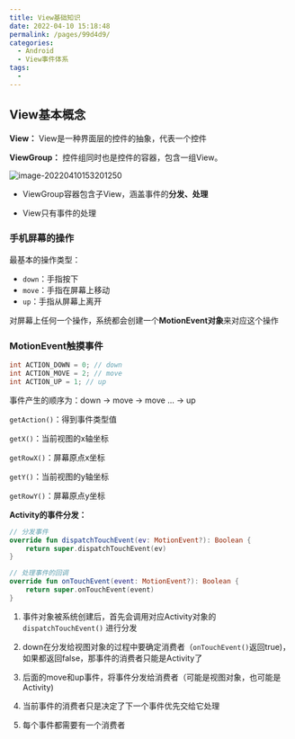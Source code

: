 ```yaml
---
title: View基础知识
date: 2022-04-10 15:18:48
permalink: /pages/99d4d9/
categories:
  - Android
  - View事件体系
tags:
  - 
---
```

## View基本概念

**View：** View是一种界面层的控件的抽象，代表一个控件

**ViewGroup：** 控件组同时也是控件的容器，包含一组View。

![image-20220410153201250](https://iqqcode-blog.oss-cn-beijing.aliyuncs.com/img-2021-later/202204101532497.png)

- ViewGroup容器包含子View，涵盖事件的**分发、处理**

- View只有事件的处理





### 手机屏幕的操作

最基本的操作类型：

- `down`：手指按下
- `move`：手指在屏幕上移动
- `up`：手指从屏幕上离开

对屏幕上任何一个操作，系统都会创建一个**MotionEvent对象**来对应这个操作



### MotionEvent触摸事件

```java
int ACTION_DOWN = 0; // down
int ACTION_MOVE = 2; // move
int ACTION_UP = 1; // up
```

事件产生的顺序为：down -> move -> move ... -> up

`getAction()`：得到事件类型值

`getX()`：当前视图的x轴坐标

`getRowX()`：屏幕原点x坐标

`getY()`：当前视图的y轴坐标

`getRowY()`：屏幕原点y坐标

**Activity的事件分发：**

```kotlin
// 分发事件    
override fun dispatchTouchEvent(ev: MotionEvent?): Boolean {
    return super.dispatchTouchEvent(ev)
}

// 处理事件的回调
override fun onTouchEvent(event: MotionEvent?): Boolean {
    return super.onTouchEvent(event)
}
```

1. 事件对象被系统创建后，首先会调用对应Activity对象的`dispatchTouchEvent()` 进行分发

2. down在分发给视图对象的过程中要确定消费者（`onTouchEvent()`返回true)，如果都返回false，那事件的消费者只能是Activity了

3. 后面的move和up事件，将事件分发给消费者（可能是视图对象，也可能是Activity)

4. 当前事件的消费者只是决定了下一个事件优先交给它处理

5. 每个事件都需要有一个消费者



